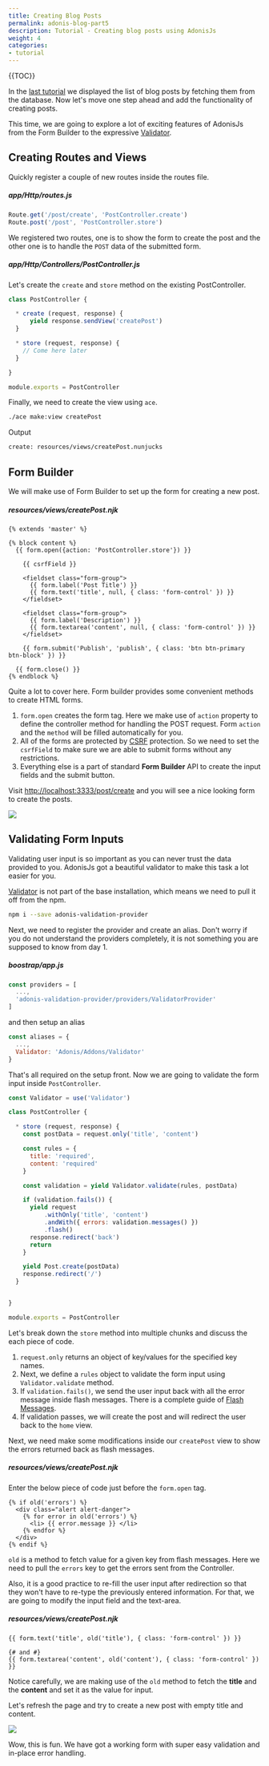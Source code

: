 ```yaml
---
title: Creating Blog Posts
permalink: adonis-blog-part5
description: Tutorial - Creating blog posts using AdonisJs
weight: 4
categories:
- tutorial
---
```


{{TOC}}

In the [last tutorial](adonis-blog-part4) we displayed the list of blog posts by fetching them from the database. Now let's move one step ahead and add the functionality of creating posts.

This time, we are going to explore a lot of exciting features of AdonisJs from the Form Builder to the expressive [Validator](validator).

## Creating Routes and Views

Quickly register a couple of new routes inside the routes file.

##### app/Http/routes.js

```javascript
Route.get('/post/create', 'PostController.create')
Route.post('/post', 'PostController.store')
```

We registered two routes, one is to show the form to create the post and the other one is to handle the `POST` data of the submitted form.

##### app/Http/Controllers/PostController.js

Let's create the `create` and `store` method on the existing PostController.

```javascript
class PostController {

  * create (request, response) {
      yield response.sendView('createPost')
  }

  * store (request, response) {
    // Come here later
  }

}

module.exports = PostController
```

Finally, we need to create the view using `ace`.

```bash
./ace make:view createPost
```

Output

```bash
create: resources/views/createPost.nunjucks
```

## Form Builder

We will make use of Form Builder to set up the form for creating a new post.

##### resources/views/createPost.njk

```twig
{% extends 'master' %}

{% block content %}
  {{ form.open({action: 'PostController.store'}) }}

    {{ csrfField }}

    <fieldset class="form-group">
      {{ form.label('Post Title') }}
      {{ form.text('title', null, { class: 'form-control' }) }}
    </fieldset>

    <fieldset class="form-group">
      {{ form.label('Description') }}
      {{ form.textarea('content', null, { class: 'form-control' }) }}
    </fieldset>

    {{ form.submit('Publish', 'publish', { class: 'btn btn-primary btn-block' }) }}

  {{ form.close() }}
{% endblock %}
```

Quite a lot to cover here. Form builder provides some convenient methods to create HTML forms. 

1. `form.open` creates the form tag. Here we make use of `action` property to define the controller method for handling the POST request. Form `action` and the `method` will be filled automatically for you.
2. All of the forms are protected by [CSRF]() protection. So we need to set the `csrfField` to make sure we are able to submit forms without any restrictions.
3. Everything else is a part of standard **Form Builder** API to create the input fields and the submit button.

Visit [http://localhost:3333/post/create](http://localhost:3333/post/create) and you will see a nice looking form to create the posts.

![](http://i.imgbox.com/xPEspZi9.png)

## Validating Form Inputs

Validating user input is so important as you can never trust the data provided to you. AdonisJs got a beautiful validator to make this task a lot easier for you.

[Validator](/docs/validator) is not part of the base installation, which means we need to pull it off from the npm.

```bash
npm i --save adonis-validation-provider
```

Next, we need to register the provider and create an alias. Don't worry if you do not understand the providers completely, it is not something you are supposed to know from day 1.

##### boostrap/app.js

```javascript
const providers = [
  ...,
  'adonis-validation-provider/providers/ValidatorProvider'
]
```

and then setup an alias

```javascript
const aliases = {
  ...,
  Validator: 'Adonis/Addons/Validator'
}
```

That's all required on the setup front. Now we are going to validate the form input inside `PostController`.

```javascript
const Validator = use('Validator')

class PostController {

  * store (request, response) {
    const postData = request.only('title', 'content')

    const rules = {
      title: 'required',
      content: 'required'
    }

    const validation = yield Validator.validate(rules, postData)

    if (validation.fails()) {
      yield request
          .withOnly('title', 'content')
          .andWith({ errors: validation.messages() })
          .flash()
      response.redirect('back')
      return
    }

    yield Post.create(postData)
    response.redirect('/')
  }


}

module.exports = PostController
```

Let's break down the `store` method into multiple chunks and discuss the each piece of code.

1. `request.only` returns an object of key/values for the specified key names.
2. Next, we define a `rules` object to validate the form input using `Validator.validate` method.
3. If `validation.fails()`, we send the user input back with all the error message inside flash messages. There is a complete guide of [Flash Messages](sessions#flash-messages).
4. If validation passes, we will create the post and will redirect the user back to the `home` view.

Next, we need make some modifications inside our `createPost` view to show the errors returned back as flash messages.

##### resources/views/createPost.njk

Enter the below piece of code just before the `form.open` tag.
```twig
{% if old('errors') %}
  <div class="alert alert-danger">
    {% for error in old('errors') %}
      <li> {{ error.message }} </li>
    {% endfor %}
  </div>
{% endif %}
```

`old` is a method to fetch value for a given key from flash messages. Here we need to pull the `errors` key to get the errors sent from the Controller.

Also, it is a good practice to re-fill the user input after redirection so that they won't have to re-type the previously entered information. For that, we are going to modify the input field and the text-area.

##### resources/views/createPost.njk
```twig
{{ form.text('title', old('title'), { class: 'form-control' }) }}

{# and #}
{{ form.textarea('content', old('content'), { class: 'form-control' }) }}
```

Notice carefully, we are making use of the `old` method to fetch the **title** and the **content** and set it as the value for input.

Let's refresh the page and try to create a new post with empty title and content.

![](http://i.imgbox.com/eT6SW1EF.png)

Wow, this is fun. We have got a working form with super easy validation and in-place error handling.

